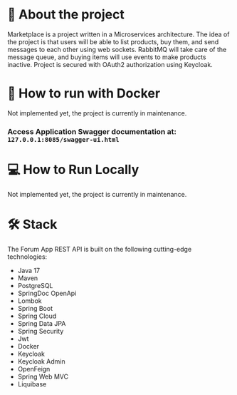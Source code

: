 # 🚀 About the project
Marketplace is a project written in a Microservices architecture. The idea of the project is that users will be able to list products, buy them, and send messages to each other using web sockets. RabbitMQ will take care of the message queue, and buying items will use events to make products inactive. Project is secured with OAuth2 authorization using Keycloak.

# 🐳 How to run with Docker
Not implemented yet, the project is currently in maintenance.

### Access Application Swagger documentation at: ```127.0.0.1:8085/swagger-ui.html```

# 💻 How to Run Locally
Not implemented yet, the project is currently in maintenance.

# 🛠️ Stack
The Forum App REST API is built on the following cutting-edge technologies:
- Java 17
- Maven
- PostgreSQL
- SpringDoc OpenApi
- Lombok
- Spring Boot
- Spring Cloud
- Spring Data JPA
- Spring Security
- Jwt
- Docker
- Keycloak
- Keycloak Admin
- OpenFeign
- Spring Web MVC
- Liquibase
